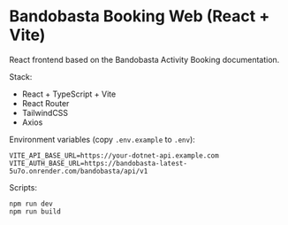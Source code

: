 # Bandobasta Booking Web (React + Vite)

React frontend based on the Bandobasta Activity Booking documentation.

Stack:

- React + TypeScript + Vite
- React Router
- TailwindCSS
- Axios

Environment variables (copy `.env.example` to `.env`):

```
VITE_API_BASE_URL=https://your-dotnet-api.example.com
VITE_AUTH_BASE_URL=https://bandobasta-latest-5u7o.onrender.com/bandobasta/api/v1
```

Scripts:

```
npm run dev
npm run build
```

